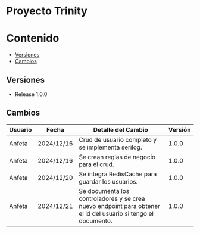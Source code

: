 # Proyecto Trinity

# Contenido

- [Versiones](#versiones)
- [Cambios](#cambios)

## Versiones

- Release 1.0.0

## Cambios
| Usuario | Fecha | Detalle del Cambio | Versión |
|---------|-------|--------------------|---------|
| Anfeta | 2024/12/16  | Crud de usuario completo y se implementa serilog. | 1.0.0
| Anfeta | 2024/12/16  | Se crean reglas de negocio para el crud. | 1.0.0
| Anfeta | 2024/12/20  | Se integra RedisCache para guardar los usuarios. | 1.0.0
| Anfeta | 2024/12/21  | Se documenta los controladores y se crea nuevo endpoint para obtener el id del usuario si tengo el documento. | 1.0.0